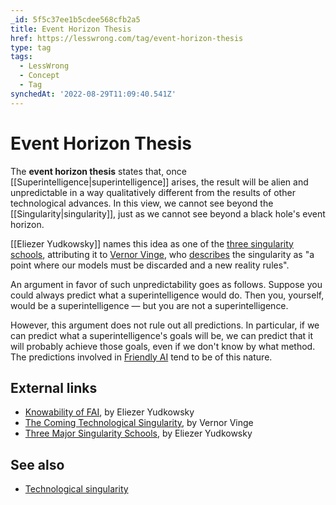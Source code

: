 ```yaml
---
_id: 5f5c37ee1b5cdee568cfb2a5
title: Event Horizon Thesis
href: https://lesswrong.com/tag/event-horizon-thesis
type: tag
tags:
  - LessWrong
  - Concept
  - Tag
synchedAt: '2022-08-29T11:09:40.541Z'
---
```

# Event Horizon Thesis

The **event horizon thesis** states that, once [[Superintelligence|superintelligence]] arises, the result will be alien and unpredictable in a way qualitatively different from the results of other technological advances. In this view, we cannot see beyond the [[Singularity|singularity]], just as we cannot see beyond a black hole's event horizon.

[[Eliezer Yudkowsky]] names this idea as one of the [three singularity schools](http://yudkowsky.net/singularity/schools), attributing it to [Vernor Vinge](https://wiki.lesswrong.com/wiki/Vernor_Vinge), who [describes](http://www-rohan.sdsu.edu/faculty/vinge/misc/singularity.html) the singularity as "a point where our models must be discarded and a new reality rules".

An argument in favor of such unpredictability goes as follows. Suppose you could always predict what a superintelligence would do. Then you, yourself, would be a superintelligence — but you are not a superintelligence.

However, this argument does not rule out all predictions. In particular, if we can predict what a superintelligence's goals will be, we can predict that it will probably achieve those goals, even if we don't know by what method. The predictions involved in [Friendly AI](https://wiki.lesswrong.com/wiki/Friendly_AI) tend to be of this nature.

## External links

- [Knowability of FAI](http://sl4.org/wiki/KnowabilityOfFAI), by Eliezer Yudkowsky
- [The Coming Technological Singularity](http://www-rohan.sdsu.edu/faculty/vinge/misc/singularity.html), by Vernor Vinge
- [Three Major Singularity Schools](http://yudkowsky.net/singularity/schools), by Eliezer Yudkowsky

## See also

- [Technological singularity](https://wiki.lesswrong.com/wiki/Technological_singularity)
